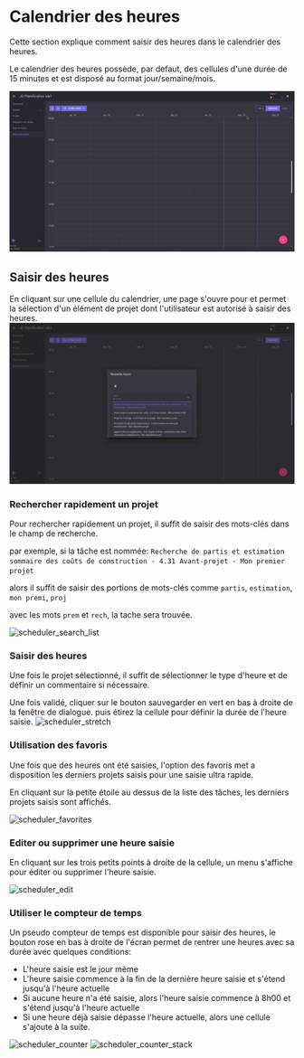 # Calendrier des heures

Cette section explique comment saisir des heures dans le calendrier des heures.

Le calendrier des heures possède, par defaut, des cellules d'une durée de 15 minutes et est disposé au format jour/semaine/mois.

![scheduler](./assets/img/scheduler.png)

## Saisir des heures

En cliquant sur une cellule du calendrier, une page s'ouvre pour et permet la sélection d'un élément de projet dont l'utilisateur est autorisé à saisir des heures.
![scheduler_form](./assets/img/scheduler_form.png)

### Rechercher rapidement un projet
Pour rechercher rapidement un projet, il suffit de saisir des mots-clés dans le champ de recherche.

par exemple, si la tâche est nommée: 
```Recherche de partis et estimation sommaire des coûts de construction - 4.31 Avant-projet - Mon premier projet```

alors il suffit de saisir des portions de mots-clés comme `partis`, `estimation`, `mon premi`, `proj`

avec les mots `prem` et `rech`, la tache sera trouvée.

![scheduler_search_list](./assets/img/scheduler_search_list.png)

### Saisir des heures

Une fois le projet sélectionné, il suffit de sélectionner le type d'heure et de définir un commentaire si nécessaire.

Une fois validé, cliquer sur le bouton sauvegarder en vert en bas à droite de la fenêtre de dialogue.
puis étirez la cellule pour définir la durée de l'heure saisie.
![scheduler_stretch](./assets/img/scheduler_stretch.png)

### Utilisation des favoris

Une fois que des heures ont été saisies, l'option des favoris met a disposition les derniers projets saisis pour une saisie ultra rapide.

En cliquant sur la petite étoile au dessus de la liste des tâches, les derniers projets saisis sont affichés.

![scheduler_favorites](./assets/img/scheduler_favorites.png)


### Editer ou supprimer une heure saisie

En cliquant sur les trois petits points à droite de la cellule, un menu s'affiche pour éditer ou supprimer l'heure saisie.

![scheduler_edit](./assets/img/scheduler_edit.png)

### Utiliser le compteur de temps

Un pseudo compteur de temps est disponible pour saisir des heures, le bouton rose en bas à droite de l'écran permet de rentrer une heures avec sa durée avec quelques conditions:

- L'heure saisie est le jour même
- L'heure saisie commence à la fin de la dernière heure saisie et s'étend jusqu'à l'heure actuelle
- Si aucune heure n'a été saisie, alors l'heure saisie commence à 8h00 et s'étend jusqu'à l'heure actuelle
- Si une heure déjà saisie dépasse l'heure actuelle, alors une cellule s'ajoute à la suite.

![scheduler_counter](./assets/img/scheduler_counter.png)
![scheduler_counter_stack](./assets/img/scheduler_counter_stack.png)